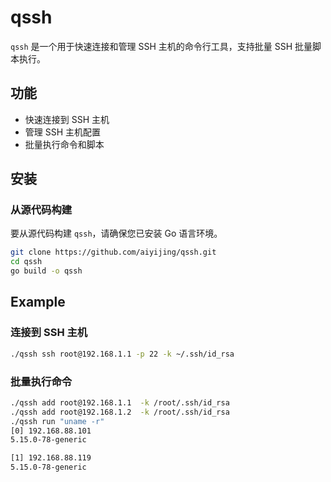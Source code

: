 # qssh

`qssh` 是一个用于快速连接和管理 SSH 主机的命令行工具，支持批量 SSH 批量脚本执行。

## 功能

- 快速连接到 SSH 主机
- 管理 SSH 主机配置
- 批量执行命令和脚本

## 安装

### 从源代码构建

要从源代码构建 `qssh`，请确保您已安装 Go 语言环境。

```sh
git clone https://github.com/aiyijing/qssh.git
cd qssh
go build -o qssh
```

## Example

### 连接到 SSH 主机


```sh
./qssh ssh root@192.168.1.1 -p 22 -k ~/.ssh/id_rsa
```
### 批量执行命令

```sh
./qssh add root@192.168.1.1  -k /root/.ssh/id_rsa
./qssh add root@192.168.1.2  -k /root/.ssh/id_rsa
./qssh run "uname -r"
[0] 192.168.88.101
5.15.0-78-generic

[1] 192.168.88.119
5.15.0-78-generic
```